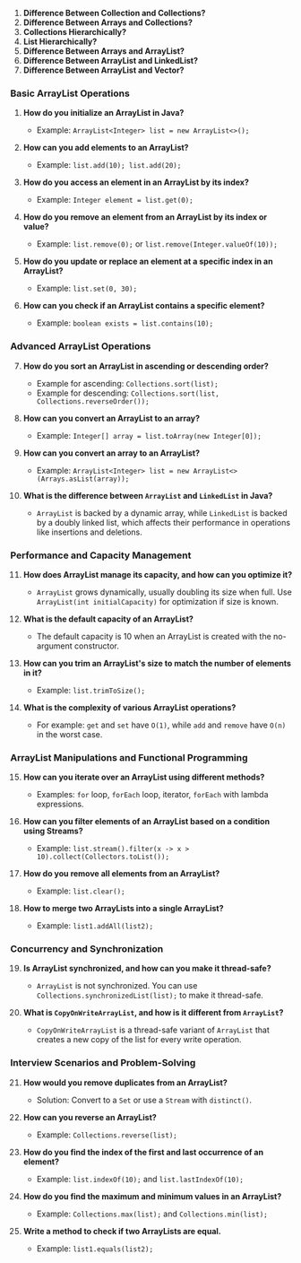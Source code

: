 1. **Difference Between Collection and Collections?**
2. **Difference Between Arrays and Collections?**
3. **Collections Hierarchically?**
4. **List Hierarchically?**
5. **Difference Between Arrays and ArrayList?**
6. **Difference Between ArrayList and LinkedList?**
7. **Difference Between ArrayList and Vector?**



### Basic ArrayList Operations

1. **How do you initialize an ArrayList in Java?**
    - Example: `ArrayList<Integer> list = new ArrayList<>();`

2. **How can you add elements to an ArrayList?**
    - Example: `list.add(10); list.add(20);`

3. **How do you access an element in an ArrayList by its index?**
    - Example: `Integer element = list.get(0);`

4. **How do you remove an element from an ArrayList by its index or value?**
    - Example: `list.remove(0);` or `list.remove(Integer.valueOf(10));`

5. **How do you update or replace an element at a specific index in an ArrayList?**
    - Example: `list.set(0, 30);`

6. **How can you check if an ArrayList contains a specific element?**
    - Example: `boolean exists = list.contains(10);`

### Advanced ArrayList Operations

7. **How do you sort an ArrayList in ascending or descending order?**
    - Example for ascending: `Collections.sort(list);`
    - Example for descending: `Collections.sort(list, Collections.reverseOrder());`

8. **How can you convert an ArrayList to an array?**
    - Example: `Integer[] array = list.toArray(new Integer[0]);`

9. **How can you convert an array to an ArrayList?**
    - Example: `ArrayList<Integer> list = new ArrayList<>(Arrays.asList(array));`

10. **What is the difference between `ArrayList` and `LinkedList` in Java?**
    - `ArrayList` is backed by a dynamic array, while `LinkedList` is backed by a doubly linked list, which affects their performance in operations like insertions and deletions.

### Performance and Capacity Management

11. **How does ArrayList manage its capacity, and how can you optimize it?**
    - `ArrayList` grows dynamically, usually doubling its size when full. Use `ArrayList(int initialCapacity)` for optimization if size is known.

12. **What is the default capacity of an ArrayList?**
    - The default capacity is 10 when an ArrayList is created with the no-argument constructor.

13. **How can you trim an ArrayList's size to match the number of elements in it?**
    - Example: `list.trimToSize();`

14. **What is the complexity of various ArrayList operations?**
    - For example: `get` and `set` have `O(1)`, while `add` and `remove` have `O(n)` in the worst case.

### ArrayList Manipulations and Functional Programming

15. **How can you iterate over an ArrayList using different methods?**
    - Examples: `for` loop, `forEach` loop, iterator, `forEach` with lambda expressions.

16. **How can you filter elements of an ArrayList based on a condition using Streams?**
    - Example: `list.stream().filter(x -> x > 10).collect(Collectors.toList());`

17. **How do you remove all elements from an ArrayList?**
    - Example: `list.clear();`

18. **How to merge two ArrayLists into a single ArrayList?**
    - Example: `list1.addAll(list2);`

### Concurrency and Synchronization

19. **Is ArrayList synchronized, and how can you make it thread-safe?**
    - `ArrayList` is not synchronized. You can use `Collections.synchronizedList(list);` to make it thread-safe.

20. **What is `CopyOnWriteArrayList`, and how is it different from `ArrayList`?**
    - `CopyOnWriteArrayList` is a thread-safe variant of `ArrayList` that creates a new copy of the list for every write operation.

### Interview Scenarios and Problem-Solving

21. **How would you remove duplicates from an ArrayList?**
    - Solution: Convert to a `Set` or use a `Stream` with `distinct()`.

22. **How can you reverse an ArrayList?**
    - Example: `Collections.reverse(list);`

23. **How do you find the index of the first and last occurrence of an element?**
    - Example: `list.indexOf(10);` and `list.lastIndexOf(10);`

24. **How do you find the maximum and minimum values in an ArrayList?**
    - Example: `Collections.max(list);` and `Collections.min(list);`

25. **Write a method to check if two ArrayLists are equal.**
    - Example: `list1.equals(list2);`

